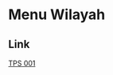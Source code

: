 # Menu Wilayah

## Link

[TPS 001](https://github.com/gigit-pemilu/pemilu-2024-95-papua-pegunungan/tree/main/pilpres/hitung-suara/sub/95-papua-pegunungan/sub/01-jayawijaya/sub/18-taelarek/sub/2008-entagekokma/sub/001-tps)

